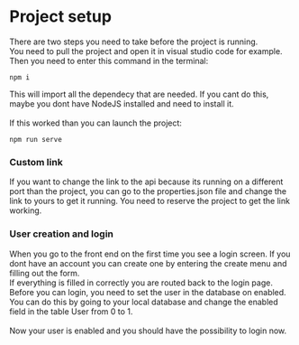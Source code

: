 # Project setup
There are two steps you need to take before the project is running.<br>
You need to pull the project and open it in visual studio code for example. Then you need to enter this command in the terminal:<br>
```
npm i
```
This will import all the dependecy that are needed. If you cant do this, maybe you dont have NodeJS installed and need to install it.<br>
<br>
If this worked than you can launch the project:
```
npm run serve
```
### Custom link
If you want to change the link to the api because its running on a different port than the project, you can go to the properties.json file and change the link to yours to get it running. You need to reserve the project to get the link working.

### User creation and login
When you go to the front end on the first time you see a login screen. If you dont have an account you can create one by entering the create menu and filling out the form.<br>
If everything is filled in correctly you are routed back to the login page. Before you can login, you need to set the user in the database on enabled. You can do this by going to your local database and change the enabled field in the table User from 0 to 1.<br>
<br>
Now your user is enabled and you should have the possibility to login now.

